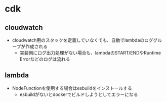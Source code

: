 # cdk

## cloudwatch
- cloudwatch用のスタックを定義していなくても、自動でlambdaのロググループが作成される
    - 実装側にログ出力処理がない場合も、lambdaのSTART/ENDやRuntime Errorなどのログは流れる

## lambda
- NodeFunctionを使用する場合はesbuildをインストールする
    - esbuildがないとdockerでビルドしようとしてエラーになる
